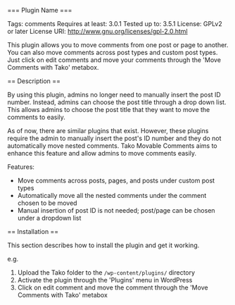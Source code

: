 === Plugin Name ===

Tags: comments
Requires at least: 3.0.1
Tested up to: 3.5.1
License: GPLv2 or later
License URI: http://www.gnu.org/licenses/gpl-2.0.html

This plugin allows you to move comments from one post or page to another. You can also move comments across post types and custom post types. Just click on edit comments and move your comments through the 'Move Comments with Tako' metabox.

== Description ==

By using this plugin, admins no longer need to manually insert the post ID number. Instead, admins can choose the post title through a drop down list. This allows admins to choose the post title that they want to move the comments to easily.

As of now, there are similar plugins that exist. However, these plugins require the admin to manually insert the post's ID number and they do not automatically move nested comments. Tako Movable Comments aims to enhance this feature and allow admins to move comments easily.

Features:

*   Move comments across posts, pages, and posts under custom post types
*   Automatically move all the nested comments under the comment chosen to be moved
*   Manual insertion of post ID is not needed; post/page can be chosen under a dropdown list

== Installation ==

This section describes how to install the plugin and get it working.

e.g.

1. Upload the Tako folder to the `/wp-content/plugins/` directory
2. Activate the plugin through the 'Plugins' menu in WordPress
3. Click on edit comment and move the comment through the 'Move Comments with Tako' metabox